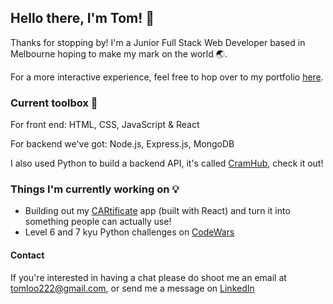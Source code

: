 ## Hello there, I'm Tom! 🤖

Thanks for stopping by! I'm a Junior Full Stack Web Developer based in Melbourne hoping to make my mark on the world 🌏.

For a more interactive experience, feel free to hop over to my portfolio [here](https://thomasloo.dev/).

### Current toolbox 🧰
For front end: HTML, CSS, JavaScript & React

For backend we've got: Node.js, Express.js, MongoDB

I also used Python to build a backend API, it's called [CramHub](https://github.com/NeggFriedRice/CramHub), check it out!

### Things I'm currently working on 💡
- Building out my [CARtificate](https://github.com/NeggFriedRice/cartificate-frontend) app (built with React) and turn it into something people can actually use!
- Level 6 and 7 kyu Python challenges on [CodeWars](https://www.codewars.com/trainer/python)

#### Contact
If you're interested in having a chat please do shoot me an email at tomloo222@gmail.com, or send me a message on [LinkedIn](https://www.linkedin.com/in/thomas-loo/)

